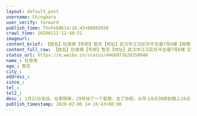 ```yaml
---
layout: default_post
username: Chingbary
user_verify: forward
publish_time: ThuFeb0614:16:43+08002020
crawl_time: 20200212-12:40:51
imageurl: 
content_brief: 【姓名】杜俊青【年龄】暂无【地址】武汉市江汉区升平左巷7号6楼【病情描述】1月22日发烧，在家隔离，29号烧了一个星期，去了协和，从早上8点30排到晚上10点打了一针，ct结果是肺部玻璃状感染血氧96 ，第二天30日早上10点去因为已经起不来了，排到晚上6.7点医生顺不严重没必要打针，就开了药回家吃 ...全文
content_full_raw: 【姓名】杜俊青【年龄】暂无【地址】武汉市江汉区升平左巷7号6楼【病情描述】1月22日发烧，在家隔离，29号烧了一个星期，去了协和，从早上8点30排到晚上10点打了一针，ct结果是肺部玻璃状感染血氧96，第二天30日早上10点去因为已经起不来了，排到晚上6.7点医生顺不严重没必要打针，就开了药回家吃，31日还是觉得不舒服上吐下泻就去了武汉中心医院只是发热门诊，医生还是说只用吃药，5天后复查我昨天在家扛了一天，今天感觉呼吸不畅去了中心医院因为离家近，查了血氧只有87了，妈妈最近无力，没胃口也查了一下，然后医生说也感染了。现在急需要床位和核酸检测。【联系人电话】杜毅●●●余华芳●●●
status_url: https://m.weibo.cn/status/4468973620350940
name_: 杜俊青
age_: 暂无
city_: 
address_: 
since_: 
tel_: 
tel2_: 
desc_: 1月22日发烧，在家隔离，29号烧了一个星期，去了协和，从早上8点30排到晚上10点打了一针，ct结果是肺部玻璃状感染血氧96，第二天30日早上10点去因为已经起不来了，排到晚上6.7点医生顺不严重没必要打针，就开了药回家吃，31日还是觉得不舒服上吐下泻就去了武汉中心医院只是发热门诊，医生还是说只用吃药，5天后复查我昨天在家扛了一天，今天感觉呼吸不畅去了中心医院因为离家近，查了血氧只有87了，妈妈最近无力，没胃口也查了一下，然后医生说也感染了。现在急需要床位和核酸检测。
publish_timestamp: 2020-02-06 14:16:43+08:00
---
```


